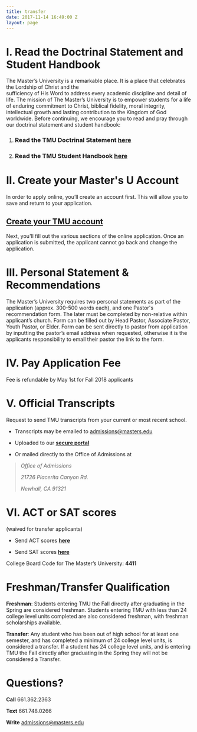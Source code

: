 ```yaml
---
title: transfer
date: 2017-11-14 16:49:00 Z
layout: page
---
```


# I. Read the Doctrinal Statement and Student Handbook

The Master’s University is a remarkable place. It is a place that celebrates the Lordship of Christ and the
\
sufficiency of His Word to address every academic discipline and detail of life. The mission of The Master’s University is to empower students for a life of enduring commitment to Christ, biblical fidelity, moral integrity, intellectual growth and lasting contribution to the Kingdom of God worldwide. Before continuing, we encourage you to read and pray through our doctrinal statement and student handbook:

1. ### Read the TMU Doctrinal Statement **[here](http://www.masters.edu/about)**

2. ### Read the TMU Student Handbook **[here](http://www.masters.edu/handbook)**

# II. Create your Master's U Account

In order to apply online, you’ll create an account first. This will allow you to save and return to your application.

## [Create your TMU account ](https://mastersuniversity.force.com/application/TX_CommunitiesSelfReg?startURL=%2Fapplication%2FTargetX_Portal__PB)

Next, you'll fill out the various sections of the online application. Once an application is submitted, the applicant cannot go back and change the application.

# III. Personal Statement & Recommendations

The Master’s University requires two personal statements as part of the application (approx. 300-500 words each), and one Pastor's recommendation form. The later must be completed by non-relative within applicant’s church. Form can be filled out by Head Pastor, Associate Pastor, Youth Pastor, or Elder. Form can be sent directly to pastor from application by inputting the pastor’s email address when requested, otherwise it is the applicants responsibility to email their pastor the link to the form.

# IV. Pay Application Fee

Fee is refundable by May 1st for Fall 2018 applicants

# V. Official Transcripts

Request to send TMU transcripts from your current or most recent school.

* Transcripts may be emailed to [admissions@masters.edu ](admissions@masters.edu)

* Uploaded to our **[secure portal](https://tmu.sharefile.com/share/getinfo/rfcda47ba6074810a)**

* Or mailed directly to the Office of Admissions at

> *Office of Admissions*
>
> *21726 Placerita Canyon Rd.*
>
> *Newhall, CA 91321*

# VI. ACT or SAT scores

\(waived for transfer applicants)

* Send ACT scores  **[here](http://www.act.org/content/act/en/products-and-services/the-act/your-scores/send-your-scores.html)**

* Send SAT scores  **[here](https://account.collegeboard.org/login/login?idp=ECL&appId=115&DURL=https%3A//nsat.collegeboard.org/satweb/login.jsp&affiliateId=aru%7Canypage&bannerId=ht%7Cnsat-send)**

College Board Code for The Master’s University: **4411**

# Freshman/Transfer Qualification

**Freshman**: Students entering TMU the Fall directly after graduating in the Spring are considered freshman. Students entering TMU with less than 24 college level units completed are also considered freshman, with freshman scholarships available.

**Transfer**: Any student who has been out of high school for at least one semester, and has completed a minimum of 24 college level units, is considered a transfer. If a student has 24 college level units, and is entering TMU the Fall directly after graduating in the Spring they will not be considered a Transfer.

# Questions?

**Call** 661.362.2363

**Text** 661.748.0266

**Write** admissions@masters.edu